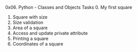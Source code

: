 0x06. Python - Classes and Objects
Tasks
0. My first square
1. Square with size
2. Size validation
3. Area of a square
4. Access and update private attribute
5. Printing a square
6. Coordinates of a square

